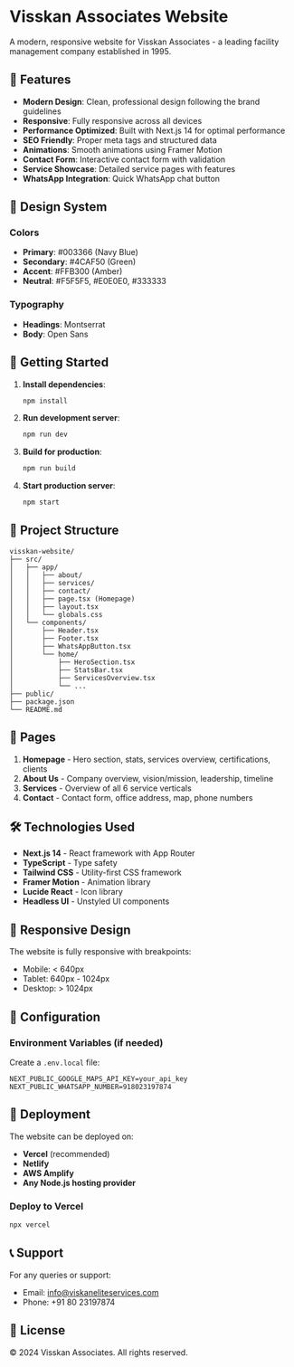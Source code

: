 # Visskan Associates Website

A modern, responsive website for Visskan Associates - a leading facility management company established in 1995.

## 🌟 Features

- **Modern Design**: Clean, professional design following the brand guidelines
- **Responsive**: Fully responsive across all devices
- **Performance Optimized**: Built with Next.js 14 for optimal performance
- **SEO Friendly**: Proper meta tags and structured data
- **Animations**: Smooth animations using Framer Motion
- **Contact Form**: Interactive contact form with validation
- **Service Showcase**: Detailed service pages with features
- **WhatsApp Integration**: Quick WhatsApp chat button

## 🎨 Design System

### Colors
- **Primary**: #003366 (Navy Blue)
- **Secondary**: #4CAF50 (Green)
- **Accent**: #FFB300 (Amber)
- **Neutral**: #F5F5F5, #E0E0E0, #333333

### Typography
- **Headings**: Montserrat
- **Body**: Open Sans

## 🚀 Getting Started

1. **Install dependencies**:
   ```bash
   npm install
   ```

2. **Run development server**:
   ```bash
   npm run dev
   ```

3. **Build for production**:
   ```bash
   npm run build
   ```

4. **Start production server**:
   ```bash
   npm start
   ```

## 📁 Project Structure

```
visskan-website/
├── src/
│   ├── app/
│   │   ├── about/
│   │   ├── services/
│   │   ├── contact/
│   │   ├── page.tsx (Homepage)
│   │   ├── layout.tsx
│   │   └── globals.css
│   └── components/
│       ├── Header.tsx
│       ├── Footer.tsx
│       ├── WhatsAppButton.tsx
│       └── home/
│           ├── HeroSection.tsx
│           ├── StatsBar.tsx
│           ├── ServicesOverview.tsx
│           └── ...
├── public/
├── package.json
└── README.md
```

## 📄 Pages

1. **Homepage** - Hero section, stats, services overview, certifications, clients
2. **About Us** - Company overview, vision/mission, leadership, timeline
3. **Services** - Overview of all 6 service verticals
4. **Contact** - Contact form, office address, map, phone numbers

## 🛠️ Technologies Used

- **Next.js 14** - React framework with App Router
- **TypeScript** - Type safety
- **Tailwind CSS** - Utility-first CSS framework
- **Framer Motion** - Animation library
- **Lucide React** - Icon library
- **Headless UI** - Unstyled UI components

## 📱 Responsive Design

The website is fully responsive with breakpoints:
- Mobile: < 640px
- Tablet: 640px - 1024px
- Desktop: > 1024px

## 🔧 Configuration

### Environment Variables (if needed)
Create a `.env.local` file:
```env
NEXT_PUBLIC_GOOGLE_MAPS_API_KEY=your_api_key
NEXT_PUBLIC_WHATSAPP_NUMBER=918023197874
```

## 🚢 Deployment

The website can be deployed on:
- **Vercel** (recommended)
- **Netlify**
- **AWS Amplify**
- **Any Node.js hosting provider**

### Deploy to Vercel
```bash
npx vercel
```

## 📞 Support

For any queries or support:
- Email: info@viskaneliteservices.com
- Phone: +91 80 23197874

## 📝 License

© 2024 Visskan Associates. All rights reserved.
